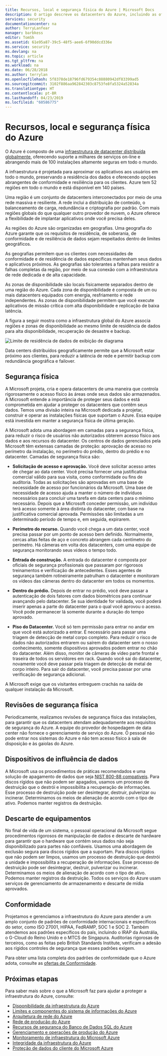 ```yaml
---
title: Recursos, local e segurança física do Azure | Microsoft Docs
description: O artigo descreve os datacenters do Azure, incluindo as ofertas de conformidade, segurança e infra-estrutura física.
services: security
documentationcenter: na
author: TerryLanfear
manager: barbkess
editor: TomSh
ms.assetid: 61e95a87-39c5-48f5-aee6-6f90ddcd336e
ms.service: security
ms.devlang: na
ms.topic: article
ms.tgt_pltfrm: na
ms.workload: na
ms.date: 06/28/2018
ms.author: terrylan
ms.openlocfilehash: 5f8378de18796fd679354c88880942df83399ad5
ms.sourcegitcommit: 3102f886aa962842303c8753fe8fa5324a52834a
ms.translationtype: HT
ms.contentlocale: pt-BR
ms.lasthandoff: 04/23/2019
ms.locfileid: "60586775"
---
```

# <a name="azure-facilities-premises-and-physical-security"></a>Recursos, local e segurança física do Azure
O Azure é composto de uma [infraestrutura de datacenter distribuída globalmente](https://azure.microsoft.com/global-infrastructure/), oferecendo suporte a milhares de serviços on-line e abrangendo mais de 100 instalações altamente seguras em todo o mundo.

A infraestrutura é projetada para aproximar os aplicativos aos usuários em todo o mundo, preservando a residência dos dados e oferecendo opções abrangentes de conformidade e resiliência para os clientes. Azure tem 52 regiões em todo o mundo e está disponível em 140 países.

Uma região é um conjunto de datacenters interconectados por meio de uma rede massiva e resiliente. A rede inclui a distribuição de conteúdo, o balanceamento de carga, redundância e criptografia por padrão. Com mais regiões globais do que qualquer outro provedor de nuvem, o Azure oferece a flexibilidade de implantar aplicativos onde você precisa deles.

As regiões do Azure são organizadas em geografias. Uma geografia do Azure garante que os requisitos de residência, de soberania, de conformidade e de resiliência de dados sejam respeitados dentro de limites geográficos.

As geografias permitem que os clientes com necessidades de conformidade e de residência de dados específicas mantenham seus dados e aplicativos próximos. As geografias são tolerantes a falhas para resistir a falhas completas da região, por meio de sua conexão com a infraestrutura de rede dedicada e de alta capacidade.

As zonas de disponibilidade são locais fisicamente separados dentro de uma região do Azure. Cada zona de disponibilidade é composta de um ou mais datacenters equipados com energia, resfriamento e rede independentes. As zonas de disponibilidade permitem que você execute aplicativos de missão crítica com alta disponibilidade e replicação de baixa latência.

A figura a seguir mostra como a infraestrutura global do Azure associa regiões e zonas de disponibilidade ao mesmo limite de residência de dados para alta disponibilidade, recuperação de desastre e backup.

![Limite de residência de dados de exibição de diagrama][1]

Data centers distribuídos geograficamente permite que a Microsoft estar próximo aos clientes, para reduzir a latência de rede e permitir backup com redundância geográfica e failover.

## <a name="physical-security"></a>Segurança física
A Microsoft projeta, cria e opera datacenters de uma maneira que controla rigorosamente o acesso físico às áreas onde seus dados são armazenados. A Microsoft entende a importância de proteger seus dados e está comprometida em ajudar a proteger os datacenters que contêm seus dados. Temos uma divisão inteira na Microsoft dedicada a projetar, construir e operar as instalações físicas que suportam o Azure. Essa equipe está investida em manter a segurança física de última geração.

A Microsoft adota uma abordagem em camadas para a segurança física, para reduzir o risco de usuários não autorizados obterem acesso físico aos dados e aos recursos do datacenter. Os centros de dados gerenciados pela Microsoft têm extensas camadas de proteção: aprovação de acesso no perímetro da instalação, no perímetro do prédio, dentro do prédio e no datacenter. Camadas de segurança física são:

- **Solicitação de acesso e aprovação.** Você deve solicitar acesso antes de chegar ao data center. Você precisa fornecer uma justificativa comercial válido para sua visita, como conformidade ou fins de auditoria. Todas as solicitações são aprovadas em uma base de necessidade de acesso por funcionários da Microsoft. Uma base de necessidade de acesso ajuda a manter o número de indivíduos necessários para concluir uma tarefa em data centers para o mínimo necessário. Depois que a Microsoft conceder permissão, um indivíduo terá acesso somente à área distinta do datacenter, com base na justificativa comercial aprovada. Permissões são limitadas a um determinado período de tempo e, em seguida, expirarem.

- **Perímetro do recurso.** Quando você chega a um data center, você precisa passar por um ponto de acesso bem definido. Normalmente, cercas altas feitas de aço e concreto abrangem cada centímetro do perímetro. Há câmeras em volta dos datacenters, com uma equipe de segurança monitorando seus vídeos o tempo todo.

- **Entrada de construção.** A entrada do datacenter é composta por oficiais de segurança profissionais que passaram por rigorosos treinamentos e verificação de antecedentes. Esses agentes de segurança também rotineiramente patrulham o datacenter e monitoram os vídeos das câmeras dentro do datacenter em todos os momentos.

- **Dentro do prédio.** Depois de entrar no prédio, você deve passar a autenticação de dois fatores com dados biométricos para continuar avançando pelo datacenter. Se sua identidade for validada, você poderá inserir apenas a parte do datacenter para o qual você aprovou o acesso. Você pode permanecer lá somente durante a duração do tempo aprovado.

- **Piso do Datacenter.** Você só tem permissão para entrar no andar em que você está autorizado a entrar. É necessário para passar uma triagem de detecção de metal corpo completo. Para reduzir o risco de dados não autorizados entrarem ou saírem do datacenter sem o nosso conhecimento, somente dispositivos aprovados podem entrar no chão do datacenter. Além disso, monitor de câmeras de vídeo parte frontal e traseira de todos os servidores em rack. Quando você sai do datacenter, novamente você deve passar pela triagem de detecção de metal de corpo inteiro. Para sair do datacenter, você precisa passar por uma verificação de segurança adicional.

A Microsoft exige que os visitantes entreguem crachás na saída de qualquer instalação da Microsoft.

## <a name="physical-security-reviews"></a>Revisões de segurança física
Periodicamente, realizamos revisões de segurança física das instalações, para garantir que os datacenters atendam adequadamente aos requisitos de segurança do Azure. A equipe do provedor de hospedagem de data center não fornece o gerenciamento de serviço do Azure. O pessoal não pode entrar nos sistemas do Azure e não tem acesso físico à sala de disposição e às gaiolas do Azure.

## <a name="data-bearing-devices"></a>Dispositivos de influência de dados
A Microsoft usa os procedimentos de práticas recomendados e uma solução de apagamento de dados que seja [NIST 800-88 compatíveis](https://csrc.nist.gov/publications/detail/sp/800-88/archive/2006-09-01). Para discos rígidos que não podem ser apagados, usamos um processo de destruição que o destrói e impossibilita a recuperação de informações. Esse processo de destruição pode ser desintegrar, destruir, pulverizar ou incinerar. Determinamos os meios de alienação de acordo com o tipo de ativo. Podemos manter registros da destruição.  

## <a name="equipment-disposal"></a>Descarte de equipamentos
No final de vida de um sistema, o pessoal operacional da Microsoft segue procedimentos rigorosos de manipulação de dados e descarte de hardware para garantir que o hardware que contém seus dados não seja disponibilizado para partes não confiáveis. Usamos uma abordagem de exclusão segura para discos rígidos que a suportam. Para discos rígidos que não podem ser limpos, usamos um processo de destruição que destrói a unidade e impossibilita a recuperação de informações. Esse processo de destruição pode ser desintegrar, destruir, pulverizar ou incinerar. Determinamos os meios de alienação de acordo com o tipo de ativo. Podemos manter registros da destruição. Todos os serviços do Azure usam serviços de gerenciamento de armazenamento e descarte de mídia aprovados.

## <a name="compliance"></a>Conformidade
Projetamos e gerenciamos a infraestrutura do Azure para atender a um amplo conjunto de padrões de conformidade internacionais e específicos do setor, como ISO 27001, HIPAA, FedRAMP, SOC 1 e SOC 2. Também atendemos aos padrões específicos do país, incluindo o IRAP da Austrália, o G-Cloud do Reino Unido e o MTCS de Singapura. Auditorias rigorosas de terceiros, como as feitas pelo British Standards Institute, verificam a adesão aos rígidos controles de segurança que esses padrões exigem.

Para obter uma lista completa dos padrões de conformidade que o Azure adota, consulte as [ofertas de Conformidade](https://www.microsoft.com/trustcenter/compliance/complianceofferings). 

## <a name="next-steps"></a>Próximas etapas
Para saber mais sobre o que a Microsoft faz para ajudar a proteger a infraestrutura do Azure, consulte:

- [Disponibilidade da infraestrutura do Azure](azure-infrastructure-availability.md)
- [Limites e componentes do sistema de informações do Azure](azure-infrastructure-components.md)
- [Arquitetura de rede do Azure](azure-infrastructure-network.md)
- [Rede de produção do Azure](azure-production-network.md)
- [Recursos de segurança do Banco de Dados SQL do Azure](azure-infrastructure-sql.md)
- [Gerenciamento e operações de produção do Azure](azure-infrastructure-operations.md)
- [Monitoramento de infraestrutura do Microsoft Azure](azure-infrastructure-monitoring.md)
- [Integridade da infraestrutura do Azure](azure-infrastructure-integrity.md)
- [Proteção de dados do cliente do Microsoft Azure](azure-protection-of-customer-data.md)

<!--Image references-->
[1]: ./media/azure-physical-security/data-residency-boundary.png
